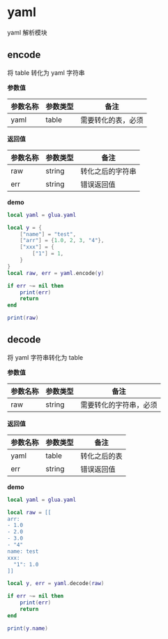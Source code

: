 # yaml

yaml 解析模块

## encode

将 table 转化为 yaml 字符串

**参数值**

| 参数名称 | 参数类型 | 备注               |
| -------- | -------- | ------------------ |
| yaml     | table    | 需要转化的表，必须 |

**返回值**

| 参数名称 | 参数类型 | 备注             |
| -------- | -------- | ---------------- |
| raw      | string   | 转化之后的字符串 |
| err      | string   | 错误返回值       |

**demo**

```lua
local yaml = glua.yaml

local y = {
    ["name"] = "test",
    ["arr"] = {1.0, 2, 3, "4"},
    ["xxx"] = {
        ["1"] = 1,
    }
}
local raw, err = yaml.encode(y)

if err ~= nil then
    print(err)
    return
end

print(raw)
```

## decode

将 yaml 字符串转化为 table

**参数值**

| 参数名称 | 参数类型 | 备注                   |
| -------- | -------- | ---------------------- |
| raw      | string   | 需要转化的字符串，必须 |

**返回值**

| 参数名称 | 参数类型 | 备注         |
| -------- | -------- | ------------ |
| yaml     | table    | 转化之后的表 |
| err      | string   | 错误返回值   |

**demo**

```lua
local yaml = glua.yaml

local raw = [[
arr:
- 1.0
- 2.0
- 3.0
- "4"
name: test
xxx:
  "1": 1.0
]]

local y, err = yaml.decode(raw)

if err ~= nil then
    print(err)
    return
end

print(y.name)
```

